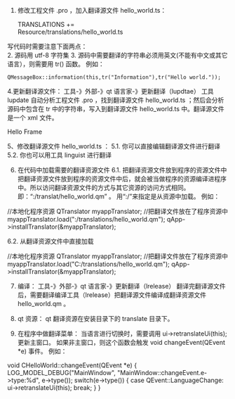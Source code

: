 1. 修改工程文件 .pro ，加入翻译源文件 hello_world.ts：


    TRANSLATIONS += \
        Resource/translations/hello_world.ts


写代码时需要注意下面两点：  
2. 源码用 utf-8 字符集
3. 源码中需要翻译的字符串必须用英文(不能有中文或其它语言），则需要用 tr()  函数。 
例如：

    QMessageBox::information(this,tr("Information"),tr("Hello world."));

4.更新翻译源文件： 
工具-》外部-》qt 语言家-》更新翻译（lupdtae） 
工具 lupdate﻿﻿ 自动分析工程文件 .pro ，找到翻译源文件 hello_world.ts ；然后会分析源码中包含在 tr 中的字符串，写入到翻译源文件 hello_world.ts 中。翻译源文件是一个 xml 文件。

 <context>
     <name>Hello</name>
     <message>
  <location filename="HelloWorld.ui" line="14"/>
  <source>Frame</source>
  <translation type="unfinished"></translation>
     </message>
 </context>

5、修改翻译源文件 hello_world.ts ： 
5.1. 你可以直接编辑翻译源文件进行翻译
5.2. 你也可以用工具 linguist 进行翻译

6. 在代码中加载需要的翻译资源文件 
6.1. 把翻译资源文件放到程序的资源文件中 
把翻译资源文件放到程序的资源文件中后，就会被当做程序的资源编译进程序中。所以访问翻译资源文件的方式与其它资源的访问方式相同。即：“:/translat/hello_world.qm” 。
用“:/”来指定是从资源中加载。
例如：

 //本地化程序资源 
 QTranslator myappTranslator;
 //把翻译文件放在了程序资源中 
 myappTranslator.load(":/translations/hello_world.qm");
 qApp->installTranslator(&myappTranslator);


6.2. 从翻译资源文件中直接加载

 //本地化程序资源 
 QTranslator myappTranslator;
 //把翻译文件放在了程序资源中 
 myappTranslator.load("C:/translations/hello_world.qm");
 qApp->installTranslator(&myappTranslator);


7. 编译：
工具-》外部-》qt 语言家-》更新翻译（lrelease） 
翻译完翻译源文件后，需要翻译编译工具（lrelease）把翻译源文件编译成翻译资源文件 hello_world.qm 。

8. qt 资源：
qt 翻译资源在安装目录下的 translate 目录下。

9. 在程序中做翻译菜单：
当语言进行切换时，需要调用 ui->retranslateUi(this); 更新主窗口。 
如果非主窗口，则这个函数会触发 void changeEvent(QEvent *e) 事件。
例如：

 void CHelloWorld::changeEvent(QEvent *e)
 {
     LOG_MODEL_DEBUG("MainWindow", "MainWindow::changeEvent.e->type:%d", e->type());
     switch(e->type())
     {
     case QEvent::LanguageChange:
  ui->retranslateUi(this);
  break;
     }
 }